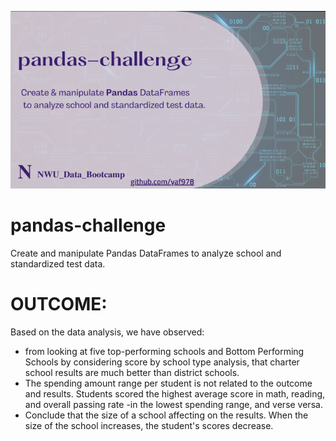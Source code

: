 ![Header](https://github.com/yaf978/pandas-challenge/blob/main/GitHub_banner_small.png)
# pandas-challenge
Create and manipulate Pandas DataFrames to analyze school and standardized test data.

# OUTCOME:
Based on the data analysis, we have observed:
- from looking at five top-performing schools and Bottom Performing Schools by considering score by school type analysis, that charter school results are much better than district schools.
- The spending amount range per student is not related to the outcome and results. Students scored the highest average score in math, reading, and overall passing rate -in the lowest spending range, and verse versa.
- Conclude that the size of a school affecting on the results. When the size of the school increases, the student's scores decrease.
